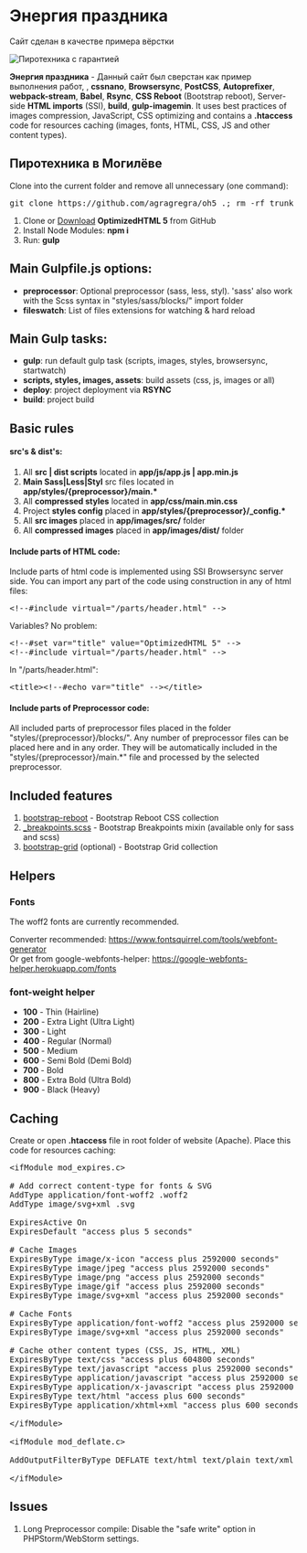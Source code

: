 <h1>Энергия праздника</h1>
<p>Сайт сделан в качестве примера вёрстки</p>

<p>
	<img src="https://static.orgpage.ru/replies/1818088570.jpg" alt="Пиротехника с гарантией">
</p>

<p><strong>Энергия праздника</strong> - Данный сайт был сверстан как пример выполнения работ, , <strong>cssnano</strong>, <strong>Browsersync</strong>, <strong>PostCSS</strong>, <strong>Autoprefixer</strong>, <strong>webpack-stream</strong>, <strong>Babel</strong>, <strong>Rsync</strong>, <strong>CSS Reboot</strong> (Bootstrap reboot), Server-side <strong>HTML imports</strong> (SSI), <strong>build</strong>, <strong>gulp-imagemin</strong>. It uses best practices of images compression, JavaScript, CSS optimizing and contains a <strong>.htaccess</strong> code for resources caching (images, fonts, HTML, CSS, JS and other content types).</p>

<h2>Пиротехника в Могилёве</h2>

<p>Clone into the current folder and remove all unnecessary (one command):</p>

<pre>git clone https://github.com/agragregra/oh5 .; rm -rf trunk .gitignore readme.md .git dist .editorconfig</pre>

<ol>
	<li>Clone or <a href="https://github.com/agragregra/OptimizedHTML-5/archive/master.zip">Download</a> <strong>OptimizedHTML 5</strong> from GitHub</li>
	<li>Install Node Modules: <strong>npm i</strong></li>
	<li>Run: <strong>gulp</strong></li>
</ol>

<h2>Main Gulpfile.js options:</h2>

<ul>
	<li><strong>preprocessor</strong>: Optional preprocessor (sass, less, styl). 'sass' also work with the Scss syntax in "styles/sass/blocks/" import folder</li>
	<li><strong>fileswatch</strong>: List of files extensions for watching & hard reload</li>
</ul>

<h2>Main Gulp tasks:</h2>

<ul>
	<li><strong>gulp</strong>: run default gulp task (scripts, images, styles, browsersync, startwatch)</li>
	<li><strong>scripts, styles, images, assets</strong>: build assets (css, js, images or all)</li>
	<li><strong>deploy</strong>: project deployment via <strong>RSYNC</strong></li>
	<li><strong>build</strong>: project build</li>
</ul>

<h2>Basic rules</h2>

<h4>src's & dist's:</h4>

<ol>
	<li>All <strong>src | dist scripts</strong> located in <strong>app/js/app.js | app.min.js</strong></li>
	<li><strong>Main Sass|Less|Styl</strong> src files located in <strong>app/styles/{preprocessor}/main.*</strong></li>
	<li>All <strong>compressed styles</strong> located in <strong>app/css/main.min.css</strong></li>
	<li>Project <strong>styles config</strong> placed in <strong>app/styles/{preprocessor}/_config.*</strong></li>
	<li>All <strong>src images</strong> placed in <strong>app/images/src/</strong> folder</li>
	<li>All <strong>compressed images</strong> placed in <strong>app/images/dist/</strong> folder</li>
</ol>

<h4>Include parts of HTML code:</h4>

<p>Include parts of html code is implemented using SSI Browsersync server side. You can import any part of the code using construction in any of html files:</p>

<pre>&lt;!--#include virtual="/parts/header.html" --&gt;</pre>

<p>Variables? No problem:</p>

<pre>
&lt;!--#set var="title" value="OptimizedHTML 5" --&gt;
&lt;!--#include virtual="/parts/header.html" --&gt;
</pre>

<p>In "/parts/header.html":</p>

<pre>
&lt;title&gt;&lt;!--#echo var="title" --&gt;&lt;/title&gt;
</pre>

<h4>Include parts of Preprocessor code:</h4>

<p>All included parts of preprocessor files placed in the folder "styles/{preprocessor}/blocks/". Any number of preprocessor files can be placed here and in any order. They will be automatically included in the "styles/{preprocessor}/main.*" file and processed by the selected preprocessor.</p>

<h2>Included features</h2>

<ol>
	<li><a href="https://getbootstrap.com/docs/5.0/content/reboot/">bootstrap-reboot</a> - Bootstrap Reboot CSS collection</li>
	<li>
		<a href="https://getbootstrap.com/docs/5.0/layout/breakpoints/">_breakpoints.scss</a> - Bootstrap Breakpoints mixin (available only for sass and scss)</li>
		<li><a href="https://getbootstrap.com/docs/5.0/layout/grid/">bootstrap-grid</a> (optional) - Bootstrap Grid collection</li>
</ol>

<h2>Helpers</h2>

<h3>Fonts</h3>

<p>The woff2 fonts are currently recommended.</p>

<p>Converter recommended: <a href="https://www.fontsquirrel.com/tools/webfont-generator">https://www.fontsquirrel.com/tools/webfont-generator</a><br>
Or get from google-webfonts-helper: <a href="https://google-webfonts-helper.herokuapp.com/fonts">https://google-webfonts-helper.herokuapp.com/fonts</a></p>

<h3>font-weight helper</h3>

<ul>
	<li><strong>100</strong> - Thin (Hairline)</li>
	<li><strong>200</strong> - Extra Light (Ultra Light)</li>
	<li><strong>300</strong> - Light</li>
	<li><strong>400</strong> - Regular (Normal)</li>
	<li><strong>500</strong> - Medium</li>
	<li><strong>600</strong> - Semi Bold (Demi Bold)</li>
	<li><strong>700</strong> - Bold</li>
	<li><strong>800</strong> - Extra Bold (Ultra Bold)</li>
	<li><strong>900</strong> - Black (Heavy)</li>
</ul>

<h2>Caching</h2>

<p>Create or open <strong>.htaccess</strong> file in root folder of website (Apache). Place this code for resources caching:</p>

<pre>
&lt;ifModule mod_expires.c&gt;

# Add correct content-type for fonts & SVG
AddType application/font-woff2 .woff2
AddType image/svg+xml .svg

ExpiresActive On
ExpiresDefault "access plus 5 seconds"

# Cache Images
ExpiresByType image/x-icon "access plus 2592000 seconds"
ExpiresByType image/jpeg "access plus 2592000 seconds"
ExpiresByType image/png "access plus 2592000 seconds"
ExpiresByType image/gif "access plus 2592000 seconds"
ExpiresByType image/svg+xml "access plus 2592000 seconds"

# Cache Fonts
ExpiresByType application/font-woff2 "access plus 2592000 seconds"
ExpiresByType image/svg+xml "access plus 2592000 seconds"

# Cache other content types (CSS, JS, HTML, XML)
ExpiresByType text/css "access plus 604800 seconds"
ExpiresByType text/javascript "access plus 2592000 seconds"
ExpiresByType application/javascript "access plus 2592000 seconds"
ExpiresByType application/x-javascript "access plus 2592000 seconds"
ExpiresByType text/html "access plus 600 seconds"
ExpiresByType application/xhtml+xml "access plus 600 seconds"

&lt;/ifModule&gt;

&lt;ifModule mod_deflate.c&gt;

AddOutputFilterByType DEFLATE text/html text/plain text/xml application/xml application/xhtml+xml text/css text/javascript application/javascript application/x-javascript application/font-woff2 image/svg+xml

&lt;/ifModule&gt;
</pre>

<h2>Issues</h2>

<ol>
	<li>Long Preprocessor compile: Disable the "safe write" option in PHPStorm/WebStorm settings.</li>
</ol>
